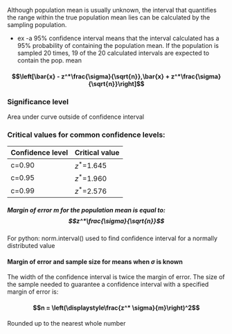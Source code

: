 Although population mean is usually unknown, the interval that quantifies the range within the true population mean lies can be calculated by the sampling population.
- ex -a 95% confidence interval means that the interval calculated has a 95% probability of containing the population mean. If the population is sampled 20 times, 19 of the 20 calculated intervals are expected to contain the pop. mean
#### $$\left[\bar{x} - z^*\frac{\sigma}{\sqrt{n}},\bar{x} + z^*\frac{\sigma}{\sqrt{n}}\right]$$

### Significance level
Area under curve outside of confidence interval

### Critical values for common confidence levels:
| Confidence level | Critical value |
| ---------------- | -------------- |
| c=0.90           | $z^*$=1.645    |
| c=0.95           | $z^*$=1.960    |
| c=0.99           | $z^*$=2.576    |

##### Margin of error $m$ for the population mean is equal to: $$z^*\frac{\sigma}{\sqrt{n}}$$

For python: norm.interval() used to find confidence interval for a normally distributed value

#### Margin of error and sample size for means when $\sigma$ is known
The width of the confidence interval is twice the margin of error. The size of the sample needed to guarantee a confidence interval with a specified margin of error is:
#### $$n = \left(\displaystyle\frac{z^* \sigma}{m}\right)^2$$
Rounded up to the nearest whole number

